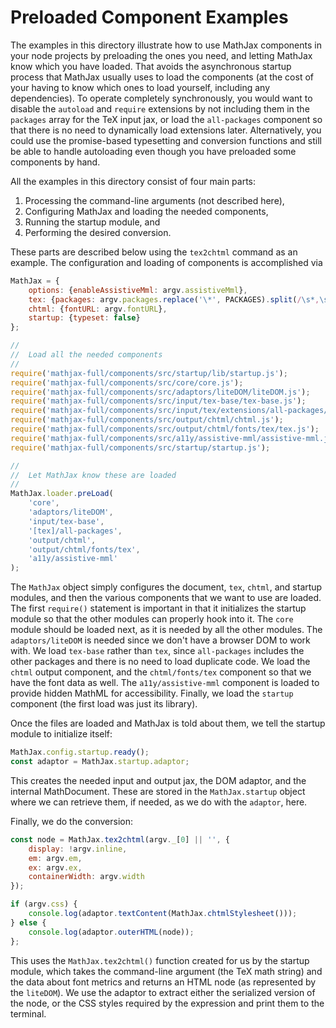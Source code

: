 # Preloaded Component Examples

The examples in this directory illustrate how to use MathJax components in your node projects by preloading the ones you need, and letting MathJax know which you have loaded.  That avoids the asynchronous startup process that MathJax usually uses to load the components (at the cost of your having to know which ones to load yourself, including any dependencies).  To operate completely synchronously, you would want to disable the `autoload` and `require` extensions by not including them in the `packages` array for the TeX input jax, or load the `all-packages` component so that there is no need to dynamically load extensions later.  Alternatively, you could use the promise-based typesetting and conversion functions and still be able to handle autoloading even though you have preloaded some components by hand.

All the examples in this directory consist of four main parts:

1. Processing the command-line arguments (not described here),
2. Configuring MathJax and loading the needed components,
3. Running the startup module, and
4. Performing the desired conversion.

These parts are described below using the `tex2chtml` command as an example.  The configuration and loading of components is accomplished via

```js
MathJax = {
    options: {enableAssistiveMml: argv.assistiveMml},
    tex: {packages: argv.packages.replace('\*', PACKAGES).split(/\s*,\s*/)},
    chtml: {fontURL: argv.fontURL},
    startup: {typeset: false}
};

//
//  Load all the needed components
//
require('mathjax-full/components/src/startup/lib/startup.js');
require('mathjax-full/components/src/core/core.js');
require('mathjax-full/components/src/adaptors/liteDOM/liteDOM.js');
require('mathjax-full/components/src/input/tex-base/tex-base.js');
require('mathjax-full/components/src/input/tex/extensions/all-packages/all-packages.js');
require('mathjax-full/components/src/output/chtml/chtml.js');
require('mathjax-full/components/src/output/chtml/fonts/tex/tex.js');
require('mathjax-full/components/src/a11y/assistive-mml/assistive-mml.js');
require('mathjax-full/components/src/startup/startup.js');

//
//  Let MathJax know these are loaded
//
MathJax.loader.preLoad(
    'core',
    'adaptors/liteDOM',
    'input/tex-base',
    '[tex]/all-packages',
    'output/chtml',
    'output/chtml/fonts/tex',
    'a11y/assistive-mml'
);
```

The `MathJax` object simply configures the document, `tex`, `chtml`, and startup modules, and then the various components that we want to use are loaded.  The first `require()` statement is important in that it initializes the startup module so that the other modules can properly hook into it.  The `core` module should be loaded next, as it is needed by all the other modules.  The `adaptors/liteDOM` is needed since we don't have a browser DOM to work with.  We load `tex-base` rather than `tex`, since `all-packages` includes the other packages and there is no need to load duplicate code.  We load the `chtml` output component, and the `chtml/fonts/tex` component so that we have the font data as well.  The `a11y/assistive-mml` component is loaded to provide hidden MathML for accessibility.  Finally, we load the `startup` component (the first load was just its library).

Once the files are loaded and MathJax is told about them, we tell the startup module to initialize itself:

```js
MathJax.config.startup.ready();
const adaptor = MathJax.startup.adaptor;
```

This creates the needed input and output jax, the DOM adaptor, and the internal MathDocument.  These are stored in the `MathJax.startup` object where we can retrieve them, if needed, as we do with the `adaptor`, here.

Finally, we do the conversion:

```js
const node = MathJax.tex2chtml(argv._[0] || '', {
    display: !argv.inline,
    em: argv.em,
    ex: argv.ex,
    containerWidth: argv.width
});

if (argv.css) {
    console.log(adaptor.textContent(MathJax.chtmlStylesheet()));
} else {
    console.log(adaptor.outerHTML(node));
};
```

This uses the `MathJax.tex2chtml()` function created for us by the startup module, which takes the command-line argument (the TeX math string) and the data about font metrics and returns an HTML node (as represented by the `liteDOM`).  We use the adaptor to extract either the serialized version of the node, or the CSS styles required by the expression and print them to the terminal.
